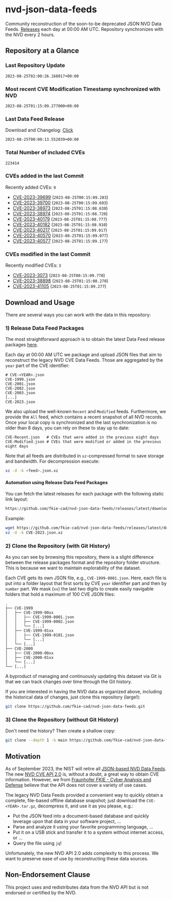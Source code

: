 # nvd-json-data-feeds

Community reconstruction of the soon-to-be deprecated JSON NVD Data Feeds. 
[Releases](https://github.com/fkie-cad/nvd-json-data-feeds/releases/latest) each day at 00:00 AM UTC.
Repository synchronizes with the NVD every 2 hours.

## Repository at a Glance

### Last Repository Update

```plain
2023-08-25T02:00:26.168017+00:00
```

### Most recent CVE Modification Timestamp synchronized with NVD

```plain
2023-08-25T01:15:09.277000+00:00
```

### Last Data Feed Release

Download and Changelog: [Click](https://github.com/fkie-cad/nvd-json-data-feeds/releases/latest)

```plain
2023-08-25T00:00:13.552039+00:00
```

### Total Number of included CVEs

```plain
223414
```

### CVEs added in the last Commit

Recently added CVEs: `9`

* [CVE-2023-39699](CVE-2023/CVE-2023-396xx/CVE-2023-39699.json) (`2023-08-25T00:15:09.283`)
* [CVE-2023-39700](CVE-2023/CVE-2023-397xx/CVE-2023-39700.json) (`2023-08-25T00:15:09.693`)
* [CVE-2023-38973](CVE-2023/CVE-2023-389xx/CVE-2023-38973.json) (`2023-08-25T01:15:08.630`)
* [CVE-2023-38974](CVE-2023/CVE-2023-389xx/CVE-2023-38974.json) (`2023-08-25T01:15:08.720`)
* [CVE-2023-40179](CVE-2023/CVE-2023-401xx/CVE-2023-40179.json) (`2023-08-25T01:15:08.777`)
* [CVE-2023-40182](CVE-2023/CVE-2023-401xx/CVE-2023-40182.json) (`2023-08-25T01:15:08.910`)
* [CVE-2023-40217](CVE-2023/CVE-2023-402xx/CVE-2023-40217.json) (`2023-08-25T01:15:09.017`)
* [CVE-2023-40570](CVE-2023/CVE-2023-405xx/CVE-2023-40570.json) (`2023-08-25T01:15:09.077`)
* [CVE-2023-40577](CVE-2023/CVE-2023-405xx/CVE-2023-40577.json) (`2023-08-25T01:15:09.177`)


### CVEs modified in the last Commit

Recently modified CVEs: `3`

* [CVE-2023-3073](CVE-2023/CVE-2023-30xx/CVE-2023-3073.json) (`2023-08-25T00:15:09.770`)
* [CVE-2023-38898](CVE-2023/CVE-2023-388xx/CVE-2023-38898.json) (`2023-08-25T01:15:08.270`)
* [CVE-2023-41105](CVE-2023/CVE-2023-411xx/CVE-2023-41105.json) (`2023-08-25T01:15:09.277`)


## Download and Usage

There are several ways you can work with the data in this repository:

### 1) Release Data Feed Packages

The most straightforward approach is to obtain the latest Data Feed release packages [here](https://github.com/fkie-cad/nvd-json-data-feeds/releases/latest).

Each day at 00:00 AM UTC we package and upload JSON files that aim to reconstruct the legacy NVD CVE Data Feeds.
Those are aggregated by the `year` part of the CVE identifier:

```
# CVE-<YEAR>.json
CVE-1999.json
CVE-2001.json
CVE-2002.json
CVE-2003.json
[...]
CVE-2023.json
```

We also upload the well-known `Recent` and `Modified` feeds.
Furthermore, we provide the `All` feed, which contains a recent snapshot of all NVD records.
Once your local copy is synchronized and the last synchronization is no older than 8 days, you can rely on these to stay up to date:

```plain
CVE-Recent.json   # CVEs that were added in the previous eight days
CVE-Modified.json # CVEs that were modified or added in the previous eight days
```

Note that all feeds are distributed in `xz`-compressed format to save storage and bandwidth.
For decompression execute:

```sh
xz -d -k <feed>.json.xz
```


#### Automation using Release Data Feed Packages

You can fetch the latest releases for each package with the following static link layout:

```sh
https://github.com/fkie-cad/nvd-json-data-feeds/releases/latest/download/CVE-<YEAR>.json.xz
```

Example:

```sh
wget https://github.com/fkie-cad/nvd-json-data-feeds/releases/latest/download/CVE-2023.json.xz
xz -d -k CVE-2023.json.xz
```

### 2) Clone the Repository (with Git History)

As you can see by browsing this repository, there is a slight difference between the release packages format and the repository folder structure.
This is because we want to maintain explorability of the dataset.

Each CVE gets its own JSON file, e.g., `CVE-1999-0001.json`.
Here, each file is put into a folder layout that first sorts by CVE `year` identifier part and then by `number` part.
We mask (`xx`) the last two digits to create easily navigable folders that hold a maximum of 100 CVE JSON files:

```plain
.
├── CVE-1999
│   ├── CVE-1999-00xx
│   │   ├── CVE-1999-0001.json
│   │   ├── CVE-1999-0002.json
│   │   └── [...]
│   ├── CVE-1999-01xx
│   │   ├── CVE-1999-0101.json
│   │   └── [...]
│   └── [...]
├── CVE-2000
│   ├── CVE-2000-00xx
│   ├── CVE-2000-01xx
│   └── [...]
└── [...]
```

A byproduct of managing and continuously updating this dataset via Git is that we can track changes over time through the Git history.

If you are interested in having the NVD data as organized above, including the historical data of changes, just clone this repository (large!):

```sh
git clone https://github.com/fkie-cad/nvd-json-data-feeds.git
```

### 3) Clone the Repository (without Git History)

Don't need the history? Then create a shallow copy:

```sh
git clone --depth 1 -b main https://github.com/fkie-cad/nvd-json-data-feeds.git
```

## Motivation

As of September 2023, the NIST will retire all [JSON-based NVD Data Feeds](https://nvd.nist.gov/vuln/data-feeds#divRetirementBanner-1).
The new [NVD CVE API 2.0](https://nvd.nist.gov/developers/vulnerabilities) is, without a doubt, a great way to obtain CVE information.
However, we from [Fraunhofer FKIE - Cyber Analysis and Defense](https://www.fkie.fraunhofer.de/en/departments/cad.html) believe that the API does not cover a variety of use cases.

The legacy NVD Data Feeds provided a convenient way to quickly obtain a complete, file-based offline database snapshot; just download the `CVE-<YEAR>.tar.gz`, decompress it, and use it as you please, e.g.:

* Put the JSON feed into a document-based database and quickly leverage upon that data in your software project, ...
* Parse and analyze it using your favorite programming language, ...
* Put it on a USB stick and transfer it to a system without internet access, or ...
* Query the file using `jq`!

Unfortunately, the new NVD API 2.0 adds complexity to this process.
We want to preserve ease of use by reconstructing these data sources.

## Non-Endorsement Clause

This project uses and redistributes data from the NVD API but is not endorsed or certified by the NVD.